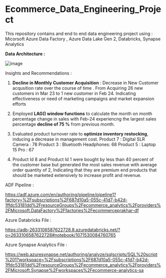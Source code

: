 # Ecommerce_Data_Engineering_Project
This repository contains and end to end data engineering project using : Micorsoft Azure Data Factory , Azure Data Lake Gen 2, Databricks, Synapse Analytics 


**Data Architecture :**

![image](https://github.com/user-attachments/assets/1ccb60b6-6989-494e-96d8-3df596dec695)


Insights and Recommendations : 

1) **Decline in Monthly Customer Acquisition** : Decrease in New Customer acqusition rate over the course of time . From Acquiring 26 new customers in Mar 23 to 1 new customer in Feb 24. Indicating effectiveness or need of
    marketing campaigns and market expansion efforts
   
2) Employed **LAG() window functions** to calculate the month on month percentage change in sales with  Feb-24 experiencng the largest sales percentage **decline of 75 %** from previous month.
   
3) Evaluated product turnover rate to **optimize inventory restocking**, inducing a decrease in management cost.
       Product 7 : Digital SLR Camera : 78
       Product 3 : Bluetooth Headphones: 68
       Product 5 : Laptop 15 Pro : 67
   
6) Product Id 8 and Product Id 1 were bought by less than 40 percent of the customer base but generated the most sales revenue with average order quantity of 2, Indicating that they are premium end products
   that should be marketed extensively to increase profit and revenue.

    
ADF Pipeline :

https://adf.azure.com/en/authoring/pipeline/pipeline1?factory=%2Fsubscriptions%2F687d10a5-055c-41d7-b42d-1ffdc53181dd%2FresourceGroups%2Fecommerce_analytics%2Fproviders%2FMicrosoft.DataFactory%2Ffactories%2Fecommerceprakhar-df


Azure Databricks File :

https://adb-2633106587622728.8.azuredatabricks.net/?o=2633106587622728#notebook/1071530084760765


Azure Synapse Analytics File :

https://web.azuresynapse.net/authoring/analyze/sqlscripts/SQL%20script%201?workspace=%2Fsubscriptions%2F687d10a5-055c-41d7-b42d-1ffdc53181dd%2FresourceGroups%2Fecommerce_analytics%2Fproviders%2FMicrosoft.Synapse%2Fworkspaces%2Fecommerce-analytics-sa
